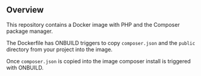 ## Overview

This repository contains a Docker image with PHP and the Composer package manager. 

The Dockerfile has ONBUILD triggers to copy `composer.json` and the `public` directory from your project into the image.

Once `composer.json` is copied into the image composer install is triggered with ONBUILD.
